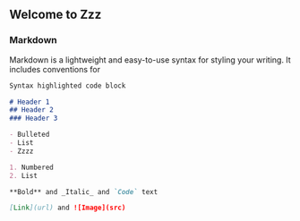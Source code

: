## Welcome to Zzz

### Markdown

Markdown is a lightweight and easy-to-use syntax for styling your writing. It includes conventions for

```markdown
Syntax highlighted code block

# Header 1
## Header 2
### Header 3

- Bulleted
- List
- Zzzz

1. Numbered
2. List

**Bold** and _Italic_ and `Code` text

[Link](url) and ![Image](src)
```
